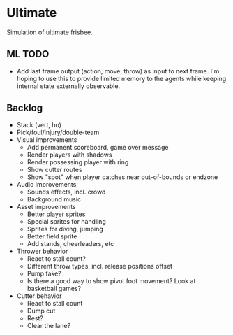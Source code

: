Ultimate
========

Simulation of ultimate frisbee.

ML TODO
-------

- Add last frame output (action, move, throw) as input to next frame. I'm hoping to use this
  to provide limited memory to the agents while keeping internal state externally observable.

Backlog
-------

- Stack (vert, ho)
- Pick/foul/injury/double-team
- Visual improvements
  - Add permanent scoreboard, game over message
  - Render players with shadows
  - Render possessing player with ring
  - Show cutter routes
  - Show "spot" when player catches near out-of-bounds or endzone
- Audio improvements
  - Sounds effects, incl. crowd
  - Background music
- Asset improvements
  - Better player sprites
  - Special sprites for handling
  - Sprites for diving, jumping
  - Better field sprite
  - Add stands, cheerleaders, etc
- Thrower behavior
  - React to stall count?
  - Different throw types, incl. release positions offset
  - Pump fake?
  - Is there a good way to show pivot foot movement? Look at basketball games?
- Cutter behavior
  - React to stall count
  - Dump cut
  - Rest?
  - Clear the lane?
